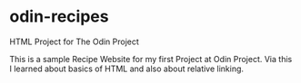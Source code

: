 # odin-recipes
HTML Project for The Odin Project

This is a sample Recipe Website for my first Project at Odin Project.
Via this I learned about basics of HTML and also about relative linking.
